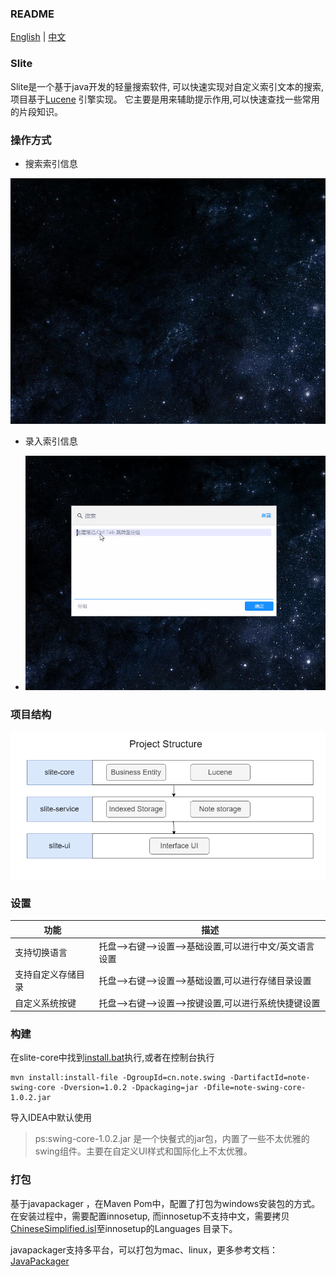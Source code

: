 ### README

[English](README.md) | [中文](README_ZH.md)

### Slite

Slite是一个基于java开发的轻量搜索软件, 可以快速实现对自定义索引文本的搜索, 项目基于[Lucene](https://lucene.apache.org/)
引擎实现。
它主要是用来辅助提示作用,可以快速查找一些常用的片段知识。

### 操作方式

+ 搜索索引信息

![search.gif](assets%2Fsearch.gif)

+ 录入索引信息

+ ![add.gif](assets%2Fadd.gif)

### 项目结构

![structure.png](assets%2Fstructure.png)

### 设置

| 功能        | 描述                                | 
|-----------|-----------------------------------|
| 支持切换语言    | 托盘-->右键-->设置-->基础设置,可以进行中文/英文语言设置 | 
| 支持自定义存储目录 | 托盘-->右键-->设置-->基础设置,可以进行存储目录设置    | 
| 自定义系统按键   | 托盘-->右键-->设置-->按键设置,可以进行系统快捷键设置   | 

### 构建

在slite-core中找到[install.bat](slite-core%2Flib%2Finstall.bat)执行,或者在控制台执行

```shell
mvn install:install-file -DgroupId=cn.note.swing -DartifactId=note-swing-core -Dversion=1.0.2 -Dpackaging=jar -Dfile=note-swing-core-1.0.2.jar
```

导入IDEA中默认使用
> ps:swing-core-1.0.2.jar 是一个快餐式的jar包，内置了一些不太优雅的swing组件。主要在自定义UI样式和国际化上不太优雅。

### 打包

基于javapackager ，在Maven Pom中，配置了打包为windows安装包的方式。 在安装过程中，需要配置innosetup,
而innosetup不支持中文，需要拷贝[ChineseSimplified.isl](resources%2FChineseSimplified.isl)至innosetup的Languages 目录下。

javapackager支持多平台，可以打包为mac、linux，更多参考文档：[JavaPackager](https://github.com/fvarrui/JavaPackager)
